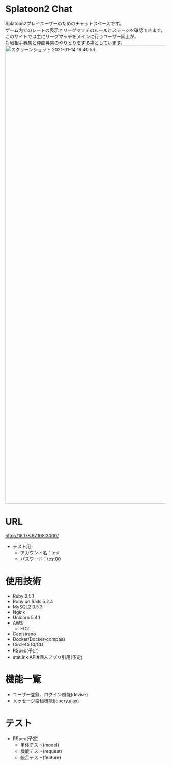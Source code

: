 # Splatoon2 Chat
Splatoon2プレイユーザーのためのチャットスペースです。<br>
ゲーム内でのレートの表示とリーグマッチのルールとステージを確認できます。<br>
このサイトでは主にリーグマッチをメインに行うユーザー同士が、<br>対戦相手募集と仲間募集のやりとりをする場としています。<br>
<img width="1440" alt="スクリーンショット 2021-01-14 16 40 53" src="https://user-images.githubusercontent.com/66166495/104746465-acbf6c00-5792-11eb-8046-1782fd60563a.png">


# URL
http://18.178.67.108:3000/<br>
- テスト用
  - アカウント名：test
  - パスワード：test00
<!-- 画面中部のゲストログインボタンから、アカウント名とパスワードを入力せずにログインできます。(予定) -->

# 使用技術
- Ruby 2.5.1
- Ruby on Rails 5.2.4
- MySQL2 0.5.3
- Nginx
- Unicorn 5.4.1
- AWS
  - EC2
- Capistrano
- Docker/Docker-compass
- CircleCi CI/CD
- RSpec(予定)
- stat.ink API#個人アプリ引用(予定)

# 機能一覧
- ユーザー登録、ログイン機能(devise)
- メッセージ投稿機能(jquery,ajax)

# テスト
- RSpec(予定)
  - 単体テスト(model)
  - 機能テスト(request)
  - 統合テスト(feature)
